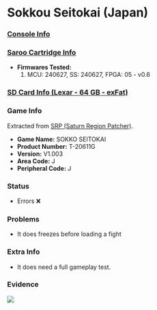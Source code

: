 # Sokkou Seitokai (Japan)

### [Console Info](../../../../../Info/Consoles/VA13/README.md)

### [Saroo Cartridge Info](../../../../../Info/Cartridges/GuangzhouSanStarOnlineShop/1.6/README.md)

- <b>Firmwares Tested:</b>
  1. MCU: 240627, SS: 240627, FPGA: 05 - v0.6

### [SD Card Info (Lexar - 64 GB - exFat)](../../../../../Info/SdCards/Lexar/64GB/exfat/README.md)

### Game Info

Extracted from [SRP (Saturn Region Patcher)](https://segaxtreme.net/resources/saturn-region-patcher.81/download).

- <b>Game Name:</b> SOKKO SEITOKAI
- <b>Product Number:</b> T-20611G
- <b>Version:</b> V1.003
- <b>Area Code:</b> J
- <b>Peripheral Code:</b> J

### Status

- Errors :x:

### Problems

- It does freezes before loading a fight

### Extra Info

- It does need a full gameplay test.

### Evidence

[![](https://img.youtube.com/vi/Sd5rWCOgo0o/0.jpg)](https://www.youtube.com/watch?v=Sd5rWCOgo0o)
